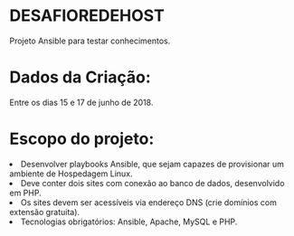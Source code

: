 # DESAFIOREDEHOST
Projeto Ansible para testar conhecimentos.

# Dados da Criação:
Entre os dias 15 e 17 de junho de 2018.

# Escopo do projeto:

<li>Desenvolver playbooks Ansible, que sejam capazes de provisionar um ambiente de Hospedagem Linux.</li>
<li>Deve conter dois sites com conexão ao banco de dados, desenvolvido em PHP.</li>
<li>Os sites devem ser acessíveis via endereço DNS (crie domínios com extensão gratuita).</li>
<li>Tecnologias obrigatórios: Ansible, Apache, MySQL e PHP.</li>
